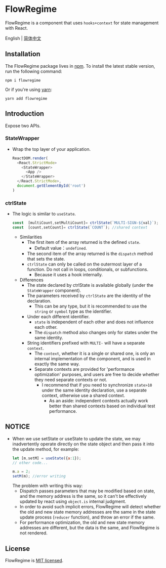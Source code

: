 # FlowRegime

FlowRegime is a component that uses `hooks+context` for state management with React.

English | [简体中文](./README-zh_CN.md) 
## Installation

The FlowRegime package lives in [npm](https://www.npmjs.com/get-npm). To install the latest stable version, run the following command:

```shell
npm i flowregime
```

Or if you're using [yarn](https://classic.yarnpkg.com/en/docs/install/):

```shell
yarn add flowregime
```

## Introduction
Expose two APIs.

### StateWrapper
* Wrap the top layer of your application.
  ```js
  ReactDOM.render(
    <React.StrictMode>
      <StateWrapper>
        <App />
      </StateWrapper>
    </React.StrictMode>,
    document.getElementById('root')
  )
  ```

### ctrlState
* The logic is similar to `useState`.
  ```js
  const  [multiCount,setMultiCount]= ctrlState(`MULTI-SIGN-${val}`); //independent context
  const  [count,setCount]= ctrlState(`COUNT`); //shared context
  ```
  * Similarities
    * The first item of the array returned is the defined `state`.
      * Default value：`undefined`.
    * The second item of the array returned is the `dispatch` method that sets the state.
    * `ctrlState` can only be called on the outermost layer of a function. Do not call in loops, conditionals, or subfunctions.
      * Because it uses a hook internally.
  * Differences
    * The state declared by ctrlState is available globally (under the `StateWrapper` component).
    * The parameters received by `ctrlState` are the identity of the declaration.
      * This can be any type, but it is recommended to use the `string` or `symbol` type as the identifier.
    * Under each different identifier.
      * `state` is independent of each other and does not influence each other.
      * The `dispatch` method also changes only for states under the same identity.
    * String identifiers prefixed with `MULTI-` will have a separate `context`.
      * The `context`, whether it is a single or shared one, is only an internal implementation of the component, and is used in exactly the same way.
      * Separate contexts are provided for 'performance optimization' purposes, and users are free to decide whether they need separate contexts or not.
        * I recommend that if you need to synchronize `state>10` under the same identity declaration, use a separate context, otherwise use a shared context.
          * As an aside: independent contexts actually work better than shared contexts based on individual test performance.

## NOTICE
* When we use setState or useState to update the state, we may inadvertently operate directly on the state object and then pass it into the update method, for example:
    ```js
    let [m,setM] = useState({a:1});
    // other code...

    m.a = 2;
    setM(m); //error writing

    ```
  The problem with writing this way:
  * Dispatch passes parameters that may be modified based on state, and the memory address is the same, so it can't be effectively updated by react using `object.is` internal judgment.
  * In order to avoid such implicit errors, FlowRegime will detect whether the old and new state memory addresses are the same in the state update process (`reducer`  function), and throw an error if the same.
  * For performance optimization, the old and new state memory addresses are different, but the data is the same, and FlowRegime is not rendered.

## License
FlowRegime is [MIT licensed](./LICENSE).